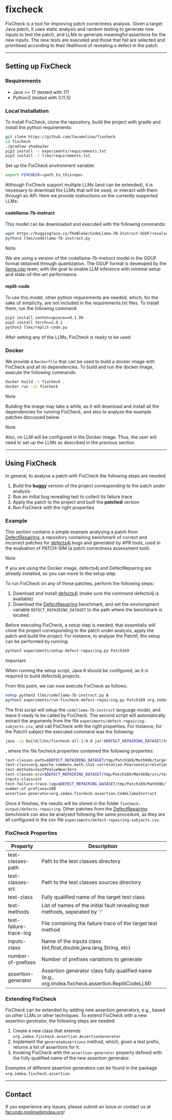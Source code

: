 # fixcheck
FixCheck is a tool for improving patch correctness analysis. 
Given a target Java patch, it uses static analysis and random testing to generate 
new inputs to test the patch, and LLMs to generate meaningful assertions for the new inputs. 
The new tests are executed and those that fail are selected and prioritised 
according to their likelihood of revealing a defect in the patch.

---
## Setting up FixCheck

### Requirements

- Java >= 17 (tested with 17)
- Python3 (tested with 3.11.5)

### Local Installation

To install FixCheck, clone the repository, build the project with gradle and install the python requirements:
```bash  
git clone https://github.com/facumolina/fixcheck
cd fixcheck
./gradlew shadowJar 
pip3 install -r experiments/requirements.txt
pip3 install -r llms/requirements.txt
```

Set up the FixCheck environment variable:
```bash  
export FIXCHECK=<path_to_thisrepo>
```

Although FixCheck support multiple LLMs (and can be extended), 
it is necessary to download the LLMs that will be used, or interact
with them through an API. Here we provide instructions on the currently 
supported LLMs:

#### codellama-7b-instruct 
This model can be downloaded and executed with the following commands:
```bash  
wget https://huggingface.co/TheBloke/CodeLlama-7B-Instruct-GGUF/resolve/main/codellama-7b-instruct.Q5_K_M.gguf -P llms/models/
python3 llms/codellama-7b-instruct.py
```
> [!Note]
> We are using a version of the codellama-7b-instruct model in the GGUF format 
> obtained through quantization. The GGUF format is developed 
> by the [llama.cpp](https://github.com/ggerganov/llama.cpp)
> team, with the goal to enable LLM inference with minimal 
> setup and state-of-the-art performance.


#### replit-code
To use this model, other python requirements are needed, which, 
for the sake of simplicity, are not included in the requirements.txt files. 
To install them, run the following command:
```bash
pip3 install sentencepiece==0.1.99
pip3 install torch==2.0.1
python3 llms/replit-code.py
```

After setting any of the LLMs, FixCheck is ready to be used.

### Docker

We provide a `Dockerfile` that can be used to build a docker image with 
FixCheck and all its dependencies. To build and run the docker image, 
execute the following commands:
```bash  
docker build -t fixcheck .
docker run -it fixcheck
```
> [!Note]
> Building the image may take a while, as it will download and install all the dependencies for running
> FixCheck, and also to analyze the example patches discussed below.

> [!Note]
> Also, no LLM will be configured in the Docker image.
> Thus, the user will need to set up the LLMs as described in the previous section.

---
## Using FixCheck

In general, to analyse a patch with FixCheck the following steps are needed:

1. Build the **buggy** version of the project corresponding to the patch under analysis
2. Run an initial bug revealing test to collect its failure trace
3. Apply the patch to the project and built the **patched** version
4. Run FixCheck with the right properties

### Example

This section contains a simple example analysing a patch 
from [DefectRepairing](https://github.com/Ultimanecat/DefectRepairing), 
a repository containing benchmark of correct and incorrect patches 
for [defects4j](https://github.com/rjust/defects4j) bugs and generated by APR tools, 
used in the evaluation of PATCH-SIM 
(a patch correctness assessment tool).

> [!Note]
> If you are using the Docker image, defects4j and DefectRepairing are already installed, 
> so you can move to the setup step.

To run FixCheck on any of these patches, perform the following steps:

1. Download and install [defects4j](https://github.com/rjust/defects4j) (make sure the command defects4j is available)
2. Download the [DefectRepairing](https://github.com/Ultimanecat/DefectRepairing) benchmark, and set the environgment variable `DEFECT_REPAIRING_DATASET` to the path where the benchmark is located.

Before executing FixCheck, a setup step is needed, that essentially will 
clone the project corresponding to the patch under analysis, 
apply the patch and build the project. 
For instance, to analyse the Patch1, the setup can be performed by running:
```bash  
python3 experiments/setup-defect-repairing.py Patch169
```
> [!IMPORTANT]
> When running the setup script, Java 8 should be configured, as it is required to build defects4j projects.

From this point, we can now execute FixCheck as follows:
```bash
nohup python3 llms/codellama-7b-instruct.py &
python3 experiments/run-fixcheck-defect-repairing.py Patch169 org.imdea.fixcheck.assertion.CodeLlamaInstruct
```
The first script will setup the `codellama-7b-instruct` language model, and leave it ready to be called by FixCheck. 
The second script will automatically extract the arguments 
from the file `experiments/defect-repairing-subjects.csv`, and call FixCheck 
with the right properties. For instance, for the Patch1 
subject the executed command was the following:
```bash
java -cp build/libs/fixcheck-all-1.0.0.jar:$DEFECT_REPAIRING_DATASET/tmp/Patch169/Math69b/target/classes:$DEFECT_REPAIRING_DATASET/tmp/Patch169/Math69b/target/test-classes org.imdea.fixcheck.FixCheck 
```
, where the file fixcheck.properties contained the following properties:
```bash  
test-classes-path=$DEFECT_REPAIRING_DATASET/tmp/Patch169/Math69b/target/test-classes
test-class=org.apache.commons.math.stat.correlation.PearsonsCorrelationTest
test-methods=testPValueNearZero 
test-classes-src=$DEFECT_REPAIRING_DATASET/tmp/Patch169/Math69b/src/test/java 
inputs-class=int
test-failure-trace-log=$DEFECT_REPAIRING_DATASET/tmp/Patch169/Math69b/failing_tests 
number-of-prefixes=100 
assertion-generator=org.imdea.fixcheck.assertion.CodeLlamaInstruct
```

Once it finishes, the results will be stored in the folder `fixcheck-output/defects-repairing`.
Other patches from the [DefectRepairing](https://github.com/Ultimanecat/DefectRepairing) benchmark can also be analysed following the same procedure, as they are all configured in the csv file `experiments/defect-repairing-subjects.csv`.

### FixCheck Properties

<table class="tg">
<thead>
  <tr>
    <th class="tg-73oq">Property</th>
    <th class="tg-73oq">Description</th>
  </tr>
</thead>
<tbody>
  <tr>
    <td class="tg-73oq">test-classes-path</td>
    <td class="tg-73oq">Path to the test classes directory</td>
  </tr>
 <tr>
    <td class="tg-73oq">test-classes-src</td>
    <td class="tg-73oq">Path to the test classes sources directory</td>
  </tr>
 <tr>
    <td class="tg-73oq">test-class</td>
    <td class="tg-73oq">Fully qualified name of the target test class</td>
  </tr>
 <tr>
    <td class="tg-73oq">test-methods</td>
    <td class="tg-73oq">List of names of the initial fault revealing test methods, seperated by ':'</td>
  </tr>
 <tr>
    <td class="tg-73oq">test-failure-trace-log</td>
    <td class="tg-73oq">File containing the failure trace of the target test method</td>
  </tr>
  <tr>
    <td class="tg-73oq">inputs-class</td>
    <td class="tg-73oq">Name of the inputs class (int,float,double,java.lang.String, etc)</td>
  </tr>
  <tr>
    <td class="tg-73oq">number-of-prefixes</td>
    <td class="tg-73oq">Number of prefixes variations to generate</td>
  </tr>
  <tr>
    <td class="tg-73oq">assertion-generator</td>
    <td class="tg-73oq">Assertion generator class fully qualified name (e.g., org.imdea.fixcheck.assertion.ReplitCodeLLM)</td>
  </tr>
</tbody>
</table>

### Extending FixCheck

FixCheck can be extended by adding new assertion generators,
e.g., based on other LLMs or other techniques. To extend 
FixCheck with a new assertion generator, the following steps are needed:

1. Create a new class that extends `org.imdea.fixcheck.assertion.AssertionGenerator`
2. Implement the `generateAssertions` method, which, given a test prefix, 
   returns a list of assertions for it. 
3. Invoking FixCheck with the `assertion-generator` property defined with the fully qualified name of the new assertion generator.

Examples of different assertion generators can be found in the 
package `org.imdea.fixcheck.assertion`.

---
## Contact
If you experience any issues, please submit an issue or contact us at facundo.molina@imdea.org!



